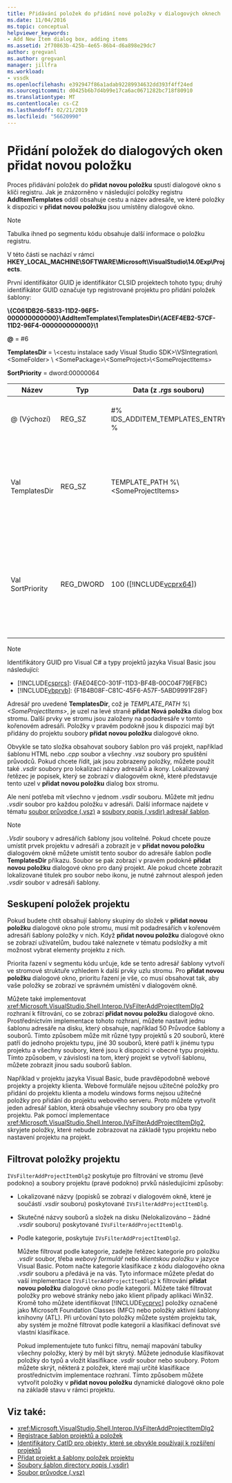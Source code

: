 ```yaml
---
title: Přidávání položek do přidání nové položky v dialogových oknech | Dokumentace Microsoftu
ms.date: 11/04/2016
ms.topic: conceptual
helpviewer_keywords:
- Add New Item dialog box, adding items
ms.assetid: 2f70863b-425b-4e65-86b4-d6a898e29dc7
author: gregvanl
ms.author: gregvanl
manager: jillfra
ms.workload:
- vssdk
ms.openlocfilehash: e392947f86a1adab92289934632dd393f4ff24ed
ms.sourcegitcommit: d0425b6b7d4b99e17ca6ac0671282bc718f80910
ms.translationtype: MT
ms.contentlocale: cs-CZ
ms.lasthandoff: 02/21/2019
ms.locfileid: "56620990"
---
```

# <a name="add-items-to-the-add-new-item-dialog-box"></a>Přidání položek do dialogových oken přidat novou položku
Proces přidávání položek do **přidat novou položku** spustí dialogové okno s klíči registru. Jak je znázorněno v následující položky registru **AddItemTemplates** oddíl obsahuje cestu a název adresáře, ve které položky k dispozici v **přidat novou položku** jsou umístěny dialogové okno.

> [!NOTE]
>  Tabulka ihned po segmentu kódu obsahuje další informace o položku registru.

 V této části se nachází v rámci **HKEY_LOCAL_MACHINE\SOFTWARE\Microsoft\VisualStudio\14.0Exp\Projects**.

 První identifikátor GUID je identifikátor CLSID projektech tohoto typu; druhý identifikátor GUID označuje typ registrované projektu pro přidání položek šablony:

 **\\{C061DB26-5833-11D2-96F5-000000000000}\\AddItemTemplates\\TemplatesDir\\{ACEF4EB2-57CF-11D2-96F4-000000000000}\\1**

 **@** = #6

 **TemplatesDir** = \\&lt;cestu instalace sady Visual Studio SDK&gt;\\VSIntegration\\&lt;SomeFolder&gt; \\ &lt;SomePackage&gt;\\&lt;SomeProject&gt;\\&lt;SomeProjectItems&gt;

 **SortPriority** = dword:00000064


| Název | Typ | Data (z *.rgs* souboru) | Popis |
|------------------|-----------| - | - |
| @ (Výchozí) | REG_SZ | #% IDS_ADDITEM_TEMPLATES_ENTRY % | ID prostředku pro **přidat položku** šablony. |
| Val TemplatesDir | REG_SZ | TEMPLATE_PATH %\\&lt;SomeProjectItems&gt; | Cesta položky projektu zobrazí v dialogovém okně pro **přidat novou položku** průvodce. |
| Val SortPriority | REG_DWORD | 100 ([!INCLUDE[vcprx64](../../extensibility/internals/includes/vcprx64_md.md)]) | Určuje pořadí řazení v uzlu stromu soubory zobrazené v **přidat novou položku** dialogové okno. |

> [!NOTE]
>  Identifikátory GUID pro Visual C# a typy projektů jazyka Visual Basic jsou následující:
> - [!INCLUDE[csprcs](../../data-tools/includes/csprcs_md.md)]: {FAE04EC0-301F-11D3-BF4B-00C04F79EFBC}
> - [!INCLUDE[vbprvb](../../code-quality/includes/vbprvb_md.md)]: {F184B08F-C81C-45F6-A57F-5ABD9991F28F}

 Adresář pro uvedené **TemplatesDir**, což je *TEMPLATE_PATH %\\&lt;SomeProjectItems&gt;*, je uzel na levé straně **přidat Nová položka** dialog box stromu. Další prvky ve stromu jsou založeny na podadresáře v tomto kořenovém adresáři. Položky v pravém podokně jsou k dispozici mají být přidány do projektu soubory **přidat novou položku** dialogové okno.

 Obvykle se tato složka obsahovat soubory šablon pro váš projekt, například šablonu HTML nebo *.cpp* soubor a všechny *.vsz* soubory pro spuštění průvodců. Pokud chcete řídit, jak jsou zobrazeny položky, můžete použít také *.vsdir* soubory pro lokalizaci názvy adresářů a ikony. Lokalizovaný řetězec je popisek, který se zobrazí v dialogovém okně, které představuje tento uzel v **přidat novou položku** dialog box stromu.

 Ale není potřeba mít všechno v jednom *.vsdir* souboru. Můžete mít jednu *.vsdir* soubor pro každou položku v adresáři. Další informace najdete v tématu [soubor průvodce (.vsz)](../../extensibility/internals/wizard-dot-vsz-file.md) a [soubory popis (.vsdir) adresář šablon](../../extensibility/internals/template-directory-description-dot-vsdir-files.md).

> [!NOTE]
>  *.Vsdir* soubory v adresářích šablony jsou volitelné. Pokud chcete pouze umístit prvek projektu v adresáři a zobrazit je v **přidat novou položku** dialogovém okně můžete umístit tento soubor do adresáře šablon podle **TemplatesDir** příkazu. Soubor se pak zobrazí v pravém podokně **přidat novou položku** dialogové okno pro daný projekt. Ale pokud chcete zobrazit lokalizované titulek pro soubor nebo ikonu, je nutné zahrnout alespoň jeden *.vsdir* soubor v adresáři šablony.

## <a name="group-project-items"></a>Seskupení položek projektu
 Pokud budete chtít obsahují šablony skupiny do složek v **přidat novou položku** dialogové okno pole stromu, musí mít podadresářích v kořenovém adresáři šablony položky v nich. Když **přidat novou položku** dialogové okno se zobrazí uživatelům, budou také naleznete v tématu podsložky a mít možnost vybrat elementy projektu z nich.

 Priorita řazení v segmentu kódu určuje, kde se tento adresář šablony vytvoří ve stromové struktuře vzhledem k další prvky uzlu stromu. Pro **přidat novou položku** dialogové okno, prioritu řazení je vše, co musí obsahovat tak, aby vaše položky se zobrazí ve správném umístění v dialogovém okně.

 Můžete také implementovat <xref:Microsoft.VisualStudio.Shell.Interop.IVsFilterAddProjectItemDlg2> rozhraní k filtrování, co se zobrazí **přidat novou položku** dialogové okno. Prostřednictvím implementace tohoto rozhraní, můžete nastavit jednu šablonu adresáře na disku, který obsahuje, například 50 Průvodce šablony a souborů. Tímto způsobem může mít různé typy projektů s 20 souborů, které patří do jednoho projektu typu, jiné 30 souborů, které patří k jinému typu projektu a všechny soubory, které jsou k dispozici v obecné typu projektu. Tímto způsobem, v závislosti na tom, který projekt se vytvoří šablonu, můžete zobrazit jinou sadu souborů šablon.

 Například v projektu jazyka Visual Basic, bude pravděpodobně webové projekty a projekty klienta. Webové formuláře nejsou užitečné položky pro přidání do projektu klienta a modelu windows forms nejsou užitečné položky pro přidání do projektu webového serveru. Proto můžete vytvořit jeden adresář šablon, která obsahuje všechny soubory pro oba typy projektu. Pak pomocí implementace <xref:Microsoft.VisualStudio.Shell.Interop.IVsFilterAddProjectItemDlg2>, skryjete položky, které nebude zobrazovat na základě typu projektu nebo nastavení projektu na projekt.

## <a name="filter-project-items"></a>Filtrovat položky projektu
 `IVsFilterAddProjectItemDlg2` poskytuje pro filtrování ve stromu (levé podokno) a soubory projektu (pravé podokno) prvků následujícími způsoby:

- Lokalizované názvy (popisků se zobrazí v dialogovém okně, které je součástí *.vsdir* souboru) poskytované `IVsFilterAddProjectItemDlg`.

- Skutečné názvy souborů a složek na disku (Nelokalizováno – žádné *.vsdir* souboru) poskytované `IVsFilterAddProjectItemDlg`.

- Podle kategorie, poskytuje `IVsFilterAddProjectItemDlg2`.

  Můžete filtrovat podle kategorie, zadejte řetězec kategorie pro položku *.vsdir* soubor, třeba *webový formulář* nebo *klientskou položku* v jazyce Visual Basic. Potom načte kategorie klasifikace z kódu dialogového okna *.vsdir* souboru a předává je na vás. Tyto informace můžete předat do vaší implementace `IVsFilterAddProjectItemDlg2` k filtrování **přidat novou položku** dialogové okno podle kategorií. Můžete také filtrovat položky pro webové stránky nebo jako klient případy aplikaci Win32. Kromě toho můžete identifikovat [!INCLUDE[vcprvc](../../code-quality/includes/vcprvc_md.md)] položky označené jako Microsoft Foundation Classes (MFC) nebo položky aktivní šablony knihovny (ATL). Při určování tyto položky můžete systém projektu tak, aby systém je možné filtrovat podle kategorií a klasifikací definovat své vlastní klasifikace.

  Pokud implementujete tuto funkci filtru, nemají mapování tabulky všechny položky, který by měl být skrytý. Můžete jednoduše klasifikovat položky do typů a vložit klasifikace *.vsdir* soubor nebo soubory. Potom můžete skrýt, některá z položek, které mají určité klasifikace prostřednictvím implementace rozhraní. Tímto způsobem můžete vytvořit položky v **přidat novou položku** dynamické dialogové okno pole na základě stavu v rámci projektu.

## <a name="see-also"></a>Viz také:
- <xref:Microsoft.VisualStudio.Shell.Interop.IVsFilterAddProjectItemDlg2>
- [Registrace šablon projektů a položek](../../extensibility/internals/registering-project-and-item-templates.md)
- [Identifikátory CatID pro objekty, které se obvykle používají k rozšíření projektů](../../extensibility/internals/catids-for-objects-that-are-typically-used-to-extend-projects.md)
- [Přidat projekt a šablony položek projektu](../../extensibility/internals/adding-project-and-project-item-templates.md)
- [Soubory šablon directory popis (.vsdir)](../../extensibility/internals/template-directory-description-dot-vsdir-files.md)
- [Soubor průvodce (.vsz)](../../extensibility/internals/wizard-dot-vsz-file.md)